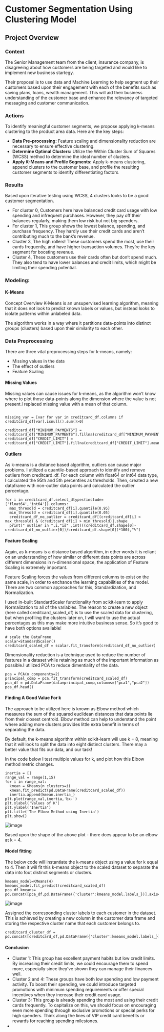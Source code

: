 # Customer Segmentation Using Clustering Model

## Project Overview 
### Context
The Senior Management team from the client, insurance company,  is disagreeing about how customers are being targeted and would like to implement new business startegy. 

Their proposal is to use data and Machine Learning to help segment up their customers based upon their engagement with each of the benefits such as saving plans, loans, wealth management.  This will aid their business understanding of the customer base and enhance the relevancy of targeted messaging and customer communication.

### Actions
To identify meaningful customer segments, we propose applying k-means clustering to the product area data. Here are the key steps:

- **Data Pre-processing:** Feature scaling and dimensionality reduction are necessary to ensure effective clustering.
- **Determine Optimal Clusters:** Utilize the Within Cluster Sum of Squares (WCSS) method to determine the ideal number of clusters.
- **Apply K-Means and Profile Segments:** Apply k-means clustering, append clusters to the customer base, and profile the resulting customer segments to identify differentiating factors.

### Results
Based upon iterative testing using WCSS, 4 clusters looks to be a good customer segmentation.

- For cluster 0, Customers here have balanced credit card usage with low spending and infrequent purchases. However, they pay off their balances regularly, making them low risk but not big spenders.
- For cluster 1,  This group shows the lowest balance, spending, and purchase frequency. They hardly use their credit cards and aren’t contributing much to the bank’s revenue.
- Cluster 3, The high rollers! These customers spend the most, use their cards frequently, and have higher transaction volumes. They’re the key segment for boosting revenue.
- Cluster 4, These customers use their cards often but don’t spend much. They also tend to have lower balances and credit limits, which might be limiting their spending potential.

### Modeling:
#### K-Means

Concept Overview
K-Means is an unsupervised learning algorithm, meaning that it does not look to predict known labels or values, but instead looks to isolate patterns within unlabeled data.

The algorithm works in a way where it partitions data-points into distinct groups (clusters) based upon their similarity to each other.

### Data Preprocessing
There are three vital preprocessing steps for k-means, namely:

- Missing values in the data
- The effect of outliers
- Feature Scaling

#### Missing Values
Missing values can cause issues for k-means, as the algorithm won’t know where to plot those data-points along the dimension where the value is not present.I replaced missing value with a mean of that column. 

```

missing_var = [var for var in creditcard_df.columns if creditcard_df[var].isnull().sum()>0]

creditcard_df["MINIMUM_PAYMENTS"] = creditcard_df["MINIMUM_PAYMENTS"].fillna(creditcard_df["MINIMUM_PAYMENTS"].mean())
creditcard_df["CREDIT_LIMIT"] = creditcard_df["CREDIT_LIMIT"].fillna(creditcard_df["CREDIT_LIMIT"].mean())
```

#### Outliers
As k-means is a distance based algorithm, outliers can cause major problems. I utilized a quantile-based approach to identify and remove outliers from creditcard_df. For each column with float64 or int64 data type, I calculated the 95th and 5th percentiles as thresholds. Then, created a new dataframe with non-outlier data points and calculated the outlier percentage.

```
for i in creditcard_df.select_dtypes(include=['float64','int64']).columns:
  max_thresold = creditcard_df[i].quantile(0.95)
  min_thresold = creditcard_df[i].quantile(0.05)
  creditcard_df_no_outlier = creditcard_df[(creditcard_df[i] < max_thresold) & (creditcard_df[i] > min_thresold)].shape
  print(" outlier in ",i,"is" ,int(((creditcard_df.shape[0]-creditcard_df_no_outlier[0])/creditcard_df.shape[0])*100),"%")
```

#### Feature Scaling
Again, as k-means is a distance based algorithm, in other words it is reliant on an understanding of how similar or different data points are across different dimensions in n-dimensional space, the application of Feature Scaling is extremely important.

Feature Scaling forces the values from different columns to exist on the same scale, in order to enchance the learning capabilities of the model. There are two common approaches for this, Standardization, and Normalization.

I used in-built StandardScaler functionality from scikit-learn to apply Normalization to all of the variables. The reason to create a new object (here called creditcard_scaled_df) is to use the scaled data for clustering, but when profiling the clusters later on, I will want to use the actual percentages as this may make more intuitive business sense. So it’s good to have both options available!

```
# scale the DataFrame
scalar=StandardScaler()
creditcard_scaled_df = scalar.fit_transform(creditcard_df_no_outlier)
```

Dimensionality reduction is a technique used to reduce the number of features in a dataset while retaining as much of the important information as possible.I utilized PCA to reduce dimentiality of the data.

```
pca = PCA(n_components=2)
principal_comp = pca.fit_transform(creditcard_scaled_df)
pca_df = pd.DataFrame(data=principal_comp,columns=["pca1","pca2"])
pca_df.head()
```

#### Finding A Good Value For k
The approach to be utilized here is known as Elbow method which measures the sum of the squared euclidean distances that data points lie from their closest centroid. Elbow method can help to understand the point where adding more clusters provides little extra benefit in terms of separating the data.

By default, the k-means algorithm within scikit-learn will use k = 8, meaning that it will look to split the data into eight distinct clusters. There may a better value that fits our data, and our task!

In the code below I test multiple values for k, and plot how this Elbow method metric changes. 

```
inertia = []
range_val = range(1,15)
for i in range_val:
  kmean = KMeans(n_clusters=i)
  kmean.fit_predict(pd.DataFrame(creditcard_scaled_df))
  inertia.append(kmean.inertia_)
plt.plot(range_val,inertia,'bx-')
plt.xlabel('Values of K') 
plt.ylabel('Inertia') 
plt.title('The Elbow Method using Inertia') 
plt.show()
```
![image](https://github.com/user-attachments/assets/25c3c7d2-543a-45cf-886c-99a86a5cef9e)

Based upon the shape of the above plot - there does appear to be an elbow at k = 4.

#### Model fitting
The below code will instantiate the k-means object using a value for k equal to 4. Then it will fit this k-means object to the scaled dataset to separate the data into fout distinct segments or clusters.

```
kmeans_model=KMeans(4)
kmeans_model.fit_predict(creditcard_scaled_df)
pca_df_kmeans= pd.concat([pca_df,pd.DataFrame({'cluster':kmeans_model.labels_})],axis=1)
```

![image](https://github.com/user-attachments/assets/c908f799-256b-43fa-9144-7ee745031ebf)

Assigned the corresponding cluster labels to each customer in the dataset. This is achieved by creating a new column in the customer data frame and storing the respective cluster name that each customer belongs to.

```
creditcard_cluster_df = pd.concat([creditcard_df,pd.DataFrame({'cluster':kmeans_model.labels_})],axis=1)
```

#### Conclusion
- Cluster 1: This group has excellent payment habits but low credit limits. By increasing their credit limits, we could encourage them to spend more, especially since they’ve shown they can manage their finances well.
- Cluster 2 and 4: These groups have both low spending and low payment activity. To boost their spending, we could introduce targeted promotions with minimum spending requirements or offer special incentives when they increase their credit card usage.
- Cluster 3: This group is already spending the most and using their credit cards frequently. To capitalize on this, we should focus on encouraging even more spending through exclusive promotions or special perks for high spenders. Think along the lines of VIP credit card benefits or rewards for reaching spending milestones.
- 



  
